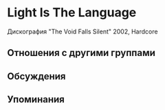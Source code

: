 # Light Is The Language

Дискография
"The Void Falls Silent" 2002, Hardcore

## Отношения с другими группами


## Обсуждения


## Упоминания

